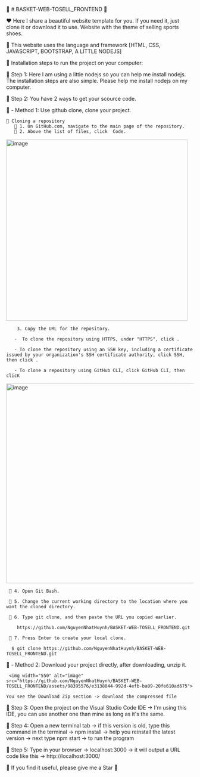 👋 # BASKET-WEB-TOSELL_FRONTEND 👋

❤️ Here I share a beautiful website template for you. If you need it, just clone it or download it to use. Website with the theme of selling sports shoes.

🎨 This website uses the language and framework [HTML, CSS, JAVASCRIPT, BOOTSTRAP, A LITTLE NODEJS]


🎯 Installation steps to run the project on your computer:

🚀 Step 1: Here I am using a little nodejs so you can help me install nodejs. The installation steps are also simple. Please help me install nodejs on my computer.

🚀 Step 2: You have 2 ways to get your scource code.

   🙏 - Method 1: Use github clone, clone your project.

    🌟 Cloning a repository
       💬 1. On GitHub.com, navigate to the main page of the repository.
       💬 2. Above the list of files, click  Code.

        
  <img width="487" alt="image" src="https://github.com/NguyenNhatHuynh/BASKET-WEB-TOSELL_FRONTEND/assets/98395576/6f08f31f-5177-4120-be1c-8393cddce6d0">

        3. Copy the URL for the repository.

       -  To clone the repository using HTTPS, under "HTTPS", click .

       - To clone the repository using an SSH key, including a certificate issued by your organization's SSH certificate authority, click SSH, then click .

       - To clone a repository using GitHub CLI, click GitHub CLI, then clicK

  <img width="536" alt="image" src="https://github.com/NguyenNhatHuynh/BASKET-WEB-TOSELL_FRONTEND/assets/98395576/d5b4090a-149f-4411-8c4d-88fa06d3d00a">


     💬 4. Open Git Bash.

     💬 5. Change the current working directory to the location where you want the cloned directory.

     💬 6. Type git clone, and then paste the URL you copied earlier.

        https://github.com/NguyenNhatHuynh/BASKET-WEB-TOSELL_FRONTEND.git

     💬 7. Press Enter to create your local clone.

      $ git clone https://github.com/NguyenNhatHuynh/BASKET-WEB-TOSELL_FRONTEND.git

      
  🙏 - Method 2: Download your project directly, after downloading, unzip it.
    
     <img width="550" alt="image" src="https://github.com/NguyenNhatHuynh/BASKET-WEB-TOSELL_FRONTEND/assets/98395576/e3138044-992d-4efb-ba09-20fe610ad675">

    You see the Download Zip section -> download the compressed file

🚀 Step 3: Open the project on the Visual Studio Code IDE -> I'm using this IDE, you can use another one than mine as long as it's the same.

🚀 Step 4: Open a new terminal tab -> if this version is old, type this command in the terminal -> npm install -> help you reinstall the latest version -> next type npm start -> to run the program

🚀 Step 5: Type in your browser -> localhost:3000 -> it will output a URL code like this -> http://localhost:3000/

🙏 If you find it useful, please give me a Star 🙏

